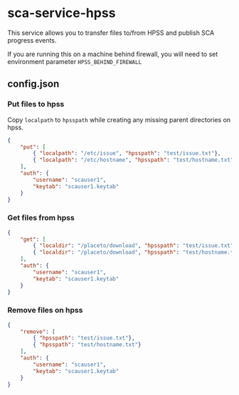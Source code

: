 # sca-service-hpss

This service allows you to transfer files to/from HPSS and publish SCA progress events.

If you are running this on a machine behind firewall, you will need to set environment parameter `HPSS_BEHIND_FIREWALL`

## config.json

### Put files to hpss

Copy `localpath` to `hpsspath` while creating any missing parent directories on hpss.

```json
{
    "put": [
        { "localpath": "/etc/issue", "hpsspath": "test/issue.txt"},
        { "localpath": "/etc/hostname", "hpsspath": "test/hostname.txt"}
    ],
    "auth": {
        "username": "scauser1",   
        "keytab": "scauser1.keytab"
    }
}
```

### Get files from hpss

```json
{
    "get": [
        { "localdir": "/placeto/download", "hpsspath": "test/issue.txt"},
        { "localdir": "/placeto/download", "hpsspath": "test/hostname.txt"}
    ],
    "auth": {
        "username": "scauser1",   
        "keytab": "scauser1.keytab"
    }
}
```

### Remove files on hpss

```json
{
    "remove": [
        { "hpsspath": "test/issue.txt"},
        { "hpsspath": "test/hostname.txt"}
    ],
    "auth": {
        "username": "scauser1",   
        "keytab": "scauser1.keytab"
    }
}

```
